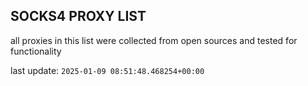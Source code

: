 ## SOCKS4 PROXY LIST

all proxies in this list were collected from open sources and tested for functionality

last update: `2025-01-09 08:51:48.468254+00:00`